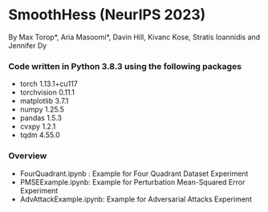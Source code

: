 # SmoothHess (NeurIPS 2023)
By Max Torop*, Aria Masoomi*, Davin Hill, Kivanc Kose, Stratis Ioannidis and Jennifer Dy

### Code written in Python 3.8.3 using the following packages
- torch 1.13.1+cu117
- torchvision 0.11.1
- matplotlib 3.7.1
- numpy 1.25.5
- pandas 1.5.3
- cvxpy 1.2.1
- tqdm 4.55.0

### Overview
- FourQuadrant.ipynb : Example for Four Quadrant Dataset Experiment
- PMSEExample.ipynb: Example for Perturbation Mean-Squared Error Experiment
- AdvAttackExample.ipynb: Example for Adversarial Attacks Experiment 



